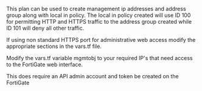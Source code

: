 This plan can be used to create management ip addresses and address group along with local in policy.  The local in policy created will use ID 100 for permitting HTTP and HTTPS traffic to the address group created while ID 101 will deny all other traffic.

If using non standard HTTPS port for administrative web access modify the appropriate sections in the vars.tf file.

Modify the vars.tf variable mgmtobj to your required IP's that need access to the FortiGate web interface.

This does require an API admin account and token be created on the FortiGate
